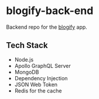 # blogify-back-end

Backend repo for the [blogify](https://github.com/vnylbscr/blogify) app. 

##  Tech Stack


 - Node.js
 - Apollo GraphQL Server
 - MongoDB
 - Dependency Injection
 - JSON Web Token
 - Redis for the cache
